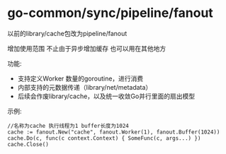 # go-common/sync/pipeline/fanout

以前的library/cache包改为pipeline/fanout

增加使用范围 不止由于异步增加缓存 也可以用在其他地方

功能:

* 支持定义Worker 数量的goroutine，进行消费
* 内部支持的元数据传递（library/net/metadata）
* 后续会作废library/cache，以及统一收敛Go并行里面的扇出模型

示例:
```golang
//名称为cache 执行线程为1 buffer长度为1024
cache := fanout.New("cache", fanout.Worker(1), fanout.Buffer(1024))
cache.Do(c, func(c context.Context) { SomeFunc(c, args...) })
cache.Close()
```